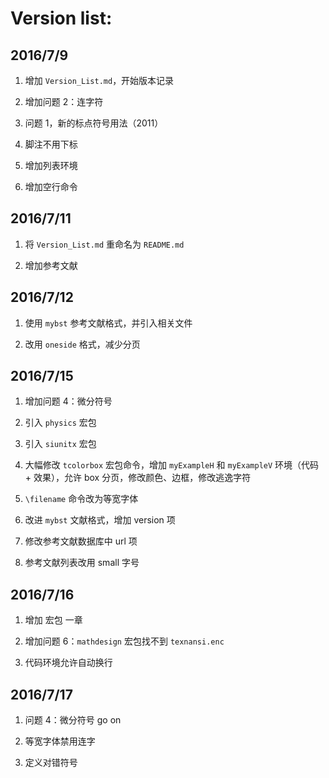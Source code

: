# Version list:

## 2016/7/9

1. 增加 `Version_List.md`，开始版本记录

2. 增加问题 2：连字符

3. 问题 1，新的标点符号用法（2011）

4. 脚注不用下标

5. 增加列表环境

6. 增加空行命令

## 2016/7/11

1. 将 `Version_List.md` 重命名为 `README.md`

2. 增加参考文献

## 2016/7/12

1. 使用 `mybst` 参考文献格式，并引入相关文件

2. 改用 `oneside` 格式，减少分页

## 2016/7/15

1. 增加问题 4：微分符号

2. 引入 `physics` 宏包

3. 引入 `siunitx` 宏包

4. 大幅修改 `tcolorbox` 宏包命令，增加 `myExampleH` 和 `myExampleV` 环境（代码 + 效果），允许 box 分页，修改颜色、边框，修改逃逸字符

5. `\filename` 命令改为等宽字体

6. 改进 `mybst` 文献格式，增加 version 项

7. 修改参考文献数据库中 url 项

8. 参考文献列表改用 small 字号

## 2016/7/16

1. 增加 宏包 一章

2. 增加问题 6：`mathdesign` 宏包找不到 `texnansi.enc`

3. 代码环境允许自动换行

## 2016/7/17

1. 问题 4：微分符号 go on

2. 等宽字体禁用连字

3. 定义对错符号